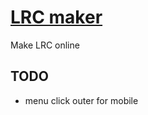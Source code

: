 # [LRC maker](http://weirongxu.github.io/lrc-maker)

Make LRC online

## TODO
- menu click outer for mobile
